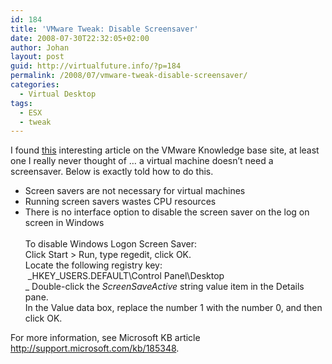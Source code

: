 ```yaml
---
id: 184
title: 'VMware Tweak: Disable Screensaver'
date: 2008-07-30T22:32:05+02:00
author: Johan
layout: post
guid: http://virtualfuture.info/?p=184
permalink: /2008/07/vmware-tweak-disable-screensaver/
categories:
  - Virtual Desktop
tags:
  - ESX
  - tweak
---
```

I found <a href="http://kb.vmware.com/selfservice/microsites/search.do?language=en_US&cmd=displayKC&externalId=9275881" target="_blank">this</a> interesting article on the VMware Knowledge base site, at least one I really never thought of &#8230; a virtual machine doesn&#8217;t need a screensaver. Below is exactly told how to do this.<!--more-->

  * Screen savers are not necessary for virtual machines
  * Running screen savers wastes CPU resources
  * There is no interface option to disable the screen saver on the log on screen in Windows    
       
    To disable Windows Logon Screen Saver:  
    Click Start > Run, type regedit, click OK.  
    Locate the following registry key:   
     _HKEY_USERS\.DEFAULT\Control Panel\Desktop  
_ Double-click the _ScreenSaveActive_ string value item in the Details pane.  
    In the Value data box, replace the number 1 with the number 0, and then click OK.

For more information, see Microsoft KB article <a href="http://support.microsoft.com/kb/185348" target="_blank">http://support.microsoft.com/kb/185348</a>.